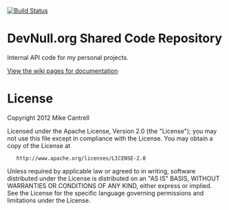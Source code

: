 [![Build Status](https://secure.travis-ci.org/mcantrell/devnull.png?branch=master)](http://travis-ci.org/mcantrell/devnull)

# DevNull.org Shared Code Repository

Internal API code for my personal projects.

[View the wiki pages for documentation](https://github.com/mcantrell/devnull/wiki/)

# License

   Copyright 2012 Mike Cantrell

   Licensed under the Apache License, Version 2.0 (the "License");
   you may not use this file except in compliance with the License.
   You may obtain a copy of the License at

       http://www.apache.org/licenses/LICENSE-2.0

   Unless required by applicable law or agreed to in writing, software
   distributed under the License is distributed on an "AS IS" BASIS,
   WITHOUT WARRANTIES OR CONDITIONS OF ANY KIND, either express or implied.
   See the License for the specific language governing permissions and
   limitations under the License. 
   
   